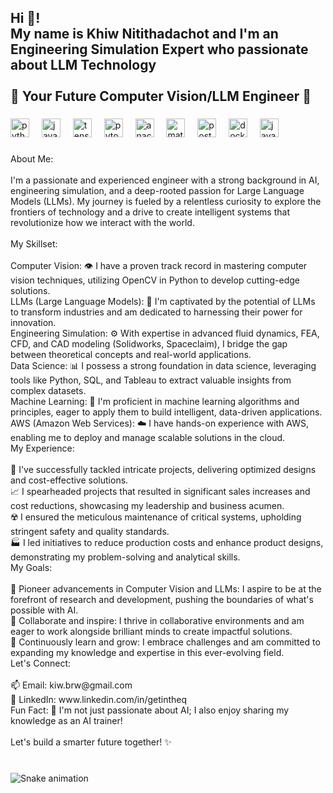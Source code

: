 <h2 align="left">Hi 👋! <br>My name is Khiw Nitithadachot and I'm an Engineering Simulation Expert who passionate about LLM Technology<br><br>🚀 Your Future Computer Vision/LLM Engineer 🚀</h2>

###

<div align="left">
  <img src="https://cdn.jsdelivr.net/gh/devicons/devicon/icons/python/python-original.svg" height="30" alt="python logo"  />
  <img width="12" />
  <img src="https://cdn.jsdelivr.net/gh/devicons/devicon/icons/javascript/javascript-original.svg" height="30" alt="javascript logo"  />
  <img width="12" />
  <img src="https://skillicons.dev/icons?i=tensorflow" height="30" alt="tensorflow logo"  />
  <img width="12" />
  <img src="https://skillicons.dev/icons?i=pytorch" height="30" alt="pytorch logo"  />
  <img width="12" />
  <img src="https://cdn.jsdelivr.net/gh/devicons/devicon/icons/anaconda/anaconda-original.svg" height="30" alt="anaconda logo"  />
  <img width="12" />
  <img src="https://cdn.jsdelivr.net/gh/devicons/devicon/icons/matlab/matlab-original.svg" height="30" alt="matlab logo"  />
  <img width="12" />
  <img src="https://cdn.jsdelivr.net/gh/devicons/devicon/icons/postgresql/postgresql-original.svg" height="30" alt="postgresql logo"  />
  <img width="12" />
  <img src="https://cdn.jsdelivr.net/gh/devicons/devicon/icons/docker/docker-original.svg" height="30" alt="docker logo"  />
  <img width="12" />
  <img src="https://cdn.jsdelivr.net/gh/devicons/devicon/icons/java/java-original.svg" height="30" alt="java logo"  />
</div>

###

<p align="left">About Me:<br><br>I'm a passionate and experienced engineer with a strong background in AI, engineering simulation, and a deep-rooted passion for Large Language Models (LLMs). My journey is fueled by a relentless curiosity to explore the frontiers of technology and a drive to create intelligent systems that revolutionize how we interact with the world.<br><br>My Skillset:<br><br>Computer Vision: 👁️ I have a proven track record in mastering computer vision techniques, utilizing OpenCV in Python to develop cutting-edge solutions.<br>LLMs (Large Language Models): 🧠 I'm captivated by the potential of LLMs to transform industries and am dedicated to harnessing their power for innovation.<br>Engineering Simulation: ⚙️ With expertise in advanced fluid dynamics, FEA, CFD, and CAD modeling (Solidworks, Spaceclaim), I bridge the gap between theoretical concepts and real-world applications.<br>Data Science: 📊 I possess a strong foundation in data science, leveraging tools like Python, SQL, and Tableau to extract valuable insights from complex datasets.<br>Machine Learning: 🤖 I'm proficient in machine learning algorithms and principles, eager to apply them to build intelligent, data-driven applications.<br>AWS (Amazon Web Services): ☁️ I have hands-on experience with AWS, enabling me to deploy and manage scalable solutions in the cloud.<br>My Experience:<br><br>💼 I've successfully tackled intricate projects, delivering optimized designs and cost-effective solutions.<br>📈 I spearheaded projects that resulted in significant sales increases and cost reductions, showcasing my leadership and business acumen.<br>☢️ I ensured the meticulous maintenance of critical systems, upholding stringent safety and quality standards.<br>🏭 I led initiatives to reduce production costs and enhance product designs, demonstrating my problem-solving and analytical skills.<br>My Goals:<br><br>🎯 Pioneer advancements in Computer Vision and LLMs: I aspire to be at the forefront of research and development, pushing the boundaries of what's possible with AI.<br>🤝 Collaborate and inspire: I thrive in collaborative environments and am eager to work alongside brilliant minds to create impactful solutions.<br>🌱 Continuously learn and grow: I embrace challenges and am committed to expanding my knowledge and expertise in this ever-evolving field.<br>Let's Connect:<br><br>📫 Email: kiw.brw@gmail.com<br>🔗 LinkedIn: www.linkedin.com/in/getintheq<br>Fun Fact: 🤖 I'm not just passionate about AI; I also enjoy sharing my knowledge as an AI trainer!<br><br>Let's build a smarter future together! ✨</p>

###

<br clear="both">

<img src="https://raw.githubusercontent.com/getintheQ/getintheQ/output/snake.svg" alt="Snake animation" />

###
